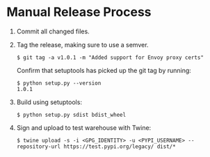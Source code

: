 Manual Release Process
======================

 1. Commit all changed files.
 
 2. Tag the release, making sure to use a semver.
 
        $ git tag -a v1.0.1 -m "Added support for Envoy proxy certs"

    Confirm that setuptools has picked up the git tag by running:
    
        $ python setup.py --version
        1.0.1

 3. Build using setuptools:
 
        $ python setup.py sdist bdist_wheel
        
 4. Sign and upload to test warehouse with Twine:
 
        $ twine upload -s -i <GPG_IDENTITY> -u <PYPI_USERNAME> --repository-url https://test.pypi.org/legacy/ dist/* 

